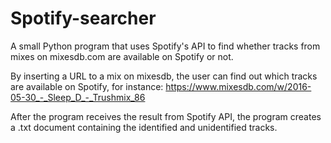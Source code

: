 # Spotify-searcher

A small Python program that uses Spotify's API to find whether tracks from mixes on mixesdb.com are available on Spotify or not.

By inserting a URL to a mix on mixesdb, the user can find out which tracks are available on Spotify, for instance:
https://www.mixesdb.com/w/2016-05-30_-_Sleep_D_-_Trushmix_86

After the program receives the result from Spotify API, the program creates a .txt document containing the identified and unidentified tracks.
